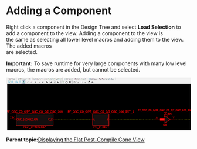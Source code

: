 # Adding a Component

Right click a component in the Design Tree and select **Load Selection** to add a component to the view. Adding a component to the view is<br /> the same as selecting all lower level macros and adding them to the view. The added macros<br /> are selected.

**Important:** To save runtime for very large components with many low level macros, the macros are added, but cannot be selected.

![](GUID-3DA5788A-4D7D-47CE-B935-1FEDD8D8D20E-low.png "Component Added")

**Parent topic:**[Displaying the Flat Post-Compile Cone View](GUID-30D775AD-ED75-4835-81B5-C7B252DB402A.md)

